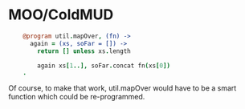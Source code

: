 # MOO/ColdMUD

```coffee
    @program util.mapOver, (fn) ->
      again = (xs, soFar = []) ->
        return [] unless xs.length

        again xs[1..], soFar.concat fn(xs[0])
    .
```

Of course, to make that work, util.mapOver would have to be a smart function
which could be re-programmed.
